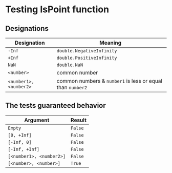 # Testing IsPoint function

## Designations

|Designation|Meaning|
|-|-|
|`-Inf`|`double.NegativeInfinity`|
|`+Inf`|`double.PositiveInfinity`|
|`NaN`|`double.NaN`|
|`<number>`|common number|
|`<number1>, <number2>`|common numbers & `number1` is less or equal than `number2`|

## The tests guaranteed behavior

|Argument|Result|
|-|-|
|`Empty`|`False`|
|`[0, +Inf]`|`False`|
|`[-Inf, 0]`|`False`|
|`[-Inf, +Inf]`|`False`|
|`[<number1>, <number2>]`|`False`|
|`[<number>, <number>]`|`True`|
